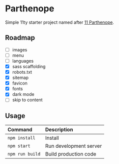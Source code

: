 # Parthenope
Simple 11ty starter project named after [11 Parthenope](https://en.wikipedia.org/wiki/11_Parthenope).

## Roadmap
- [ ] images
- [ ] menu
- [ ] languages
- [x] sass scaffolding
- [x] robots.txt
- [x] sitemap
- [x] favicon
- [x] fonts
- [x] dark mode
- [ ] skip to content

## Usage
| Command | Description |
| :--- | :--- |
| `npm install` | Install |
| `npm start` | Run development server |
| `npm run build` | Build production code |
